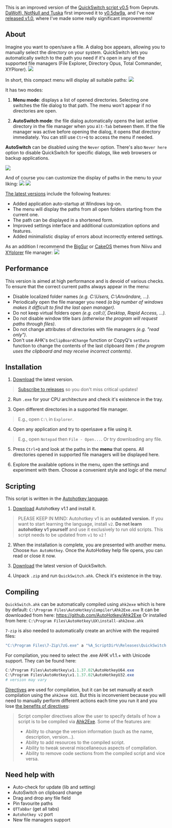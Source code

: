 This is an improved version of the [QuickSwitch script v0.5](https://github.com/gepruts/QuickSwitch) from Gepruts. [DaWolfi, NotNull and Tuska](https://www.voidtools.com/forum/viewtopic.php?t=9881) first improved it to [v0.5dw9a](https://www.voidtools.com/forum/download/file.php?id=2235), and I've now [released v1.0](https://github.com/JoyHak/QuickSwitch/releases), where I've made some really significant improvements!

## About

Imagine you want to open/save a file. A dialog box appears, allowing you to manually select the directory on your system. QuickSwitch lets you automatically switch to the path you need if it's open in any of the supported file managers (File Explorer, Directory Opus, Total Commander, XYPlorer). 
![](https://github.com/JoyHak/QuickSwitch/blob/main/Images/white.png)

In short, this compact menu will display all suitable paths:
![](https://github.com/JoyHak/QuickSwitch/blob/main/Images/menu.gif)

It has two modes:

1. **Menu mode**: displays a list of opened directories. Selecting one switches the file dialog to that path. The menu won't appear if no directories are open.

2. **AutoSwitch mode**: the file dialog automatically opens the last active directory in the file manager when you `Alt-Tab` between them. If the file manager was active before opening the dialog, it opens that directory immediately. You can still use `Ctr+Q` to access the menu if needed.

**AutoSwitch** can be disabled using the `Never` option. There's also `Never here` option to disable QuickSwitch for specific dialogs, like web browsers or backup applications.

![](https://github.com/JoyHak/QuickSwitch/blob/main/Images/autoswitch.gif)

And of course you can customize the display of paths in the menu to your liking:
![](https://github.com/JoyHak/QuickSwitch/blob/main/Images/settings.png)
![](https://github.com/JoyHak/QuickSwitch/blob/main/Images/settings.gif)

[The latest versions](https://github.com/JoyHak/QuickSwitch/releases) include the following features:

- Added application auto-startup at Windows log-on.
- The menu will display the paths from all open folders starting from the current one. 
- The path can be displayed in a shortened form.
- Improved settings interface and additional customization options and features.
- Added minimalistic display of errors about incorrectly entered settings.

As an addition I recommend the [BigSur](https://www.deviantart.com/niivu/art/Big-Sur-2-Windows-10-Themes-861727886) or [CakeOS](https://www.deviantart.com/niivu/art/cakeOS-2-0-for-Windows-11-953541433) themes from Niivu and [XYplorer](https://www.xyplorer.com/index.php) file manager:
![](https://github.com/JoyHak/QuickSwitch/blob/main/Images/xyplorer.png)


## Performance

This version is aimed at high performance and is devoid of various checks. To ensure that the correct current paths always appear in the menu:
- Disable localized folder names *(e.g. C:\Users, C:\Användare, ...).*                       
- Periodically open the file manager you need *(a big number of windows makes it difficult to find the last open manager).*
- Do not keep virtual folders open *(e.g. coll://, Desktop, Rapid Access, ...).*
- Do not disable window title bars *(otherwise the program will request paths through files)*.
- Do not change attributes of directories with file managers *(e.g. "read only")*.
- Don't use AHK's `OnClipBoardChange` function or CopyQ's `setData` function to change the contents of the last clipboard item *( the program uses the clipboard and may receive incorrect contents)*.

## Installation

1. [Download](https://github.com/JoyHak/QuickSwitch/releases) the latest version.

> [Subscribe to releases](https://docs.github.com/en/account-and-profile/managing-subscriptions-and-notifications-on-github/setting-up-notifications/about-notifications#notifications-and-subscriptions) so you don't miss critical updates!

2. Run `.exe` for your CPU architecture and check it's existence in the tray.

3. Open different directories in a supported file manager.

> E.g., open `C:\` in `Explorer`.

4. Open any application and try to open\save a file using it.

> E.g., open `Notepad` then `File - Open...`. Or try downloading any file.

5. Press `Ctrl+Q` and look at the paths in the **menu** that opens. All directories opened in supported file managers will be displayed here.

6. Explore the available options in the menu, open the settings and experiment with them. Choose a convenient style and logic of the menu!

##  Scripting

This script is written in the [Autohotkey language](https://en.m.wikipedia.org/wiki/AutoHotkey).

1. [Download](https://www.autohotkey.com/download/) Autohotkey v1.1 and install it. 

> PLEASE KEEP IN MIND: Autohotkey v1 is an **outdated version.** If you want to start learning the language, install `v2`. **Do not learn autohotkey v1 yourself** and use it exclusively to run old scripts. This script needs to be updated from `v1` to `v2` !

2. When the installation is complete, you are presented with another menu. Choose `Run AutoHotkey`.
Once the AutoHotkey help file opens, you can read or close it now. 

3. [Download](https://github.com/JoyHak/QuickSwitch/releases) the latest version of QuickSwitch.
5.  Unpack `.zip` and run `QuickSwitch.ahk`. Check it's existence in the tray.

## Compiling	

`QuickSwitch.ahk` can be automatically compiled using `ahk2exe` which is here by default: `C:\Program Files\AutoHotkey\Compiler\Ahk2Exe.exe` 
It can be downloaded from here: https://github.com/AutoHotkey/Ahk2Exe
Or installed from here: `C:\Program Files\AutoHotkey\UX\install-ahk2exe.ahk`

`7-zip` is also needed to automatically create an archive with the required files: 

```powershell
"C:\Program Files\7-Zip\7zG.exe" a "%A_ScriptDir%\Releases\QuickSwitch 1.0".zip -tzip -sae -- "%A_ScriptDir%\QuickSwitch.ahk" "%A_ScriptDir%\Libs" "%A_ScriptDir%\QuickSwitch.ico"
```

For compilation, you need to select the .exe AHK v1.1.+ with Unicode support. They can be found here:
```powershell
C:\Program Files\AutoHotkey\v1.1.37.02\AutoHotkeyU64.exe
C:\Program Files\AutoHotkey\v1.1.37.02\AutoHotkeyU32.exe
# version may vary
```

[Directives](https://www.autohotkey.com/docs/v1/misc/Ahk2ExeDirectives.htm#Bin) are used for compilation, but it can be set manually at each compilation using the `ahk2exe GUI`. But this is inconvenient because you will need to manually perform different actions each time you run it and you lose [the benefits of directives](https://www.autohotkey.com/docs/v1/misc/Ahk2ExeDirectives.htm#SetProp):

> Script compiler directives allow the user to specify details of how a script is to be compiled via [Ahk2Exe](https://www.autohotkey.com/docs/v1/Scripts.htm#ahk2exe). Some of the features are:
>
> - Ability to change the version information (such as the name, description, version...).
> - Ability to add resources to the compiled script.
> - Ability to tweak several miscellaneous aspects of compilation.
> - Ability to remove code sections from the compiled script and vice versa.

## Need help with
- Auto-check for update (lib and setting)
- AutoSwitch on clipboard change
- Drag and drop any file field
- Pin favourite paths
- `QTTabBar` (get all tabs)
- `Autohotkey v2` port
- New file managers support
